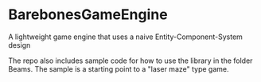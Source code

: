 # BarebonesGameEngine
A lightweight game engine that uses a naive Entity-Component-System design 

The repo also includes sample code for how to use the library in the folder Beams.
The sample is a starting point to a "laser maze" type game. 

